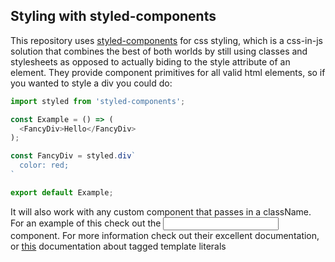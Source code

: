 ## Styling with styled-components

This repository uses [styled-components](https://www.styled-components.com/) for css styling, which is a css-in-js solution that combines the best of both worlds by still using classes and stylesheets as opposed to actually biding to the style attribute of an element. They provide component primitives for all valid html elements, so if you wanted to style a div you could do:

```js
import styled from 'styled-components';

const Example = () => (
  <FancyDiv>Hello</FancyDiv>
);

const FancyDiv = styled.div`
  color: red;
`

export default Example;
```

It will also work with any custom component that passes in a className. For an example of this check out the <Input /> component. For more information check out their excellent documentation, or [this](https://developer.mozilla.org/en-US/docs/Web/JavaScript/Reference/Template_literals) documentation about tagged template literals